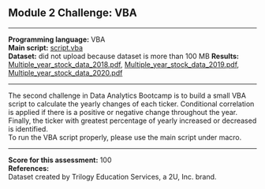 ## Module 2 Challenge: VBA
---

<b>Programming language:</b> VBA <br />
<b>Main script:</b> [script.vba](https://github.com/wingylui/VBA-challenge/blob/main/script.vba) <br />
<b>Dataset:</b> did not upload because dataset is more than 100 MB
<b>Results:</b> [Multiple_year_stock_data_2018.pdf](https://github.com/wingylui/VBA-challenge/blob/main/Multiple_year_stock_data_2018.pdf), [Multiple_year_stock_data_2019.pdf](https://github.com/wingylui/VBA-challenge/blob/main/Multiple_year_stock_data_2019.pdf), [Multiple_year_stock_data_2020.pdf](https://github.com/wingylui/VBA-challenge/blob/main/Multiple_year_stock_data_2020.pdf)

---

The second challenge in Data Analytics Bootcamp is to build a small VBA script to calculate the yearly changes of each ticker. Conditional correlation is applied if there is a positive or negative change throughout the year. Finally, the ticker with greatest percentage of yearly increased or decreased is identified.<br />
To run the VBA script properly, please use the main script under macro.

---
<b>Score for this assessment:</b> 100 <br />
<b>References:</b><br />
Dataset created by Trilogy Education Services, a 2U, Inc. brand.
